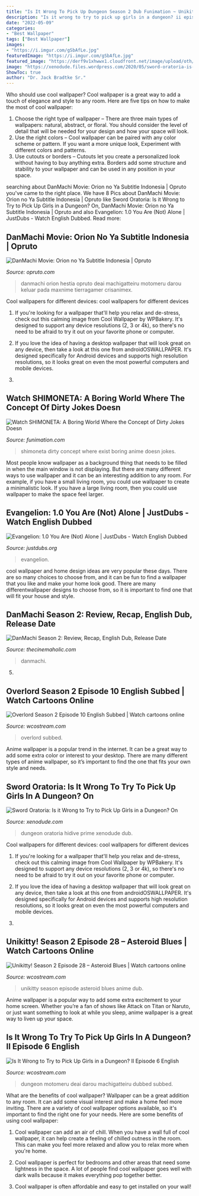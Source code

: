 ```yaml
---
title: "Is It Wrong To Pick Up Dungeon Season 2 Dub Funimation ~ Unikitty Season Episode Asteroid Blues Anime Dub"
description: "Is it wrong to try to pick up girls in a dungeon? ii episode 6 english"
date: "2022-05-09"
categories:
- "Best Wallpaper"
tags: ["Best Wallpaper"]
images:
- "https://i.imgur.com/gSbAfLe.jpg"
featuredImage: "https://i.imgur.com/gSbAfLe.jpg"
featured_image: "https://derf9v1xhwwx1.cloudfront.net/image/upload/oth/FunimationStoreFront/1545992/English/1545992_English_KeyArt-OfficialVideoImage_2389b407-bf4f-e711-8175-020165574d09.jpg"
image: "https://xenodude.files.wordpress.com/2020/05/sword-oratoria-is-it-wrong-to-try-to-pick-up-girls-in-a-dungeon-on-the-side.png?w=730&amp;h=1&amp;crop=1"
ShowToc: true
author: "Dr. Jack Bradtke Sr."
---
```



Who should use cool wallpaper?
Cool wallpaper is a great way to add a touch of elegance and style to any room. Here are five tips on how to make the most of cool wallpaper: 
1) Choose the right type of wallpaper – There are three main types of wallpapers: natural, abstract, or floral. You should consider the level of detail that will be needed for your design and how your space will look. 
2) Use the right colors – Cool wallpaper can be paired with any color scheme or pattern. If you want a more unique look, Experiment with different colors and patterns. 
3) Use cutouts or borders – Cutouts let you create a personalized look without having to buy anything extra. Borders add some structure and stability to your wallpaper and can be used in any position in your space.

	

		
searching about DanMachi Movie: Orion no Ya Subtitle Indonesia | Opruto you've came to the right place. We have 8 Pics about DanMachi Movie: Orion no Ya Subtitle Indonesia | Opruto like Sword Oratoria: Is it Wrong to Try to Pick Up Girls in a Dungeon? On, DanMachi Movie: Orion no Ya Subtitle Indonesia | Opruto and also Evangelion: 1.0 You Are (Not) Alone | JustDubs - Watch English Dubbed. Read more:
		
    
## DanMachi Movie: Orion No Ya Subtitle Indonesia | Opruto

<img loading=lazy src="https://i1.wp.com/www.opruto.com/wp-content/uploads/2019/08/Danmachi-Movie-Sub-Indo.jpg" onerror="this.onerror=null;this.src='https://tse4.mm.bing.net/th?id=OIP.1wZVvL9Ti_m7MOiY3OQCWwHaEK&amp;pid=15.1';" alt="DanMachi Movie: Orion no Ya Subtitle Indonesia | Opruto">

_Source: opruto.com_

>danmachi orion hestia opruto deai machigatteiru motomeru darou keluar pada maxnime tierragamer crisanimex. 

	

Cool wallpapers for different devices:
cool wallpapers for different devices 

1. If you're looking for a wallpaper that'll help you relax and de-stress, check out this calming image from Cool Wallpaper by WPBakery. It's designed to support any device resolutions (2, 3 or 4k), so there's no need to be afraid to try it out on your favorite phone or computer.

2. If you love the idea of having a desktop wallpaper that will look great on any device, then take a look at this one from androidOSWALLPAPER. It's designed specifically for Android devices and supports high resolution resolutions, so it looks great on even the most powerful computers and mobile devices.

3.

    
## Watch SHIMONETA: A Boring World Where The Concept Of Dirty Jokes Doesn

<img loading=lazy src="https://derf9v1xhwwx1.cloudfront.net/image/upload/oth/FunimationStoreFront/1545992/English/1545992_English_KeyArt-OfficialVideoImage_2389b407-bf4f-e711-8175-020165574d09.jpg" onerror="this.onerror=null;this.src='https://tse1.mm.bing.net/th?id=OIP.PiAYky4mjnz7PxaN89CQIQHaEN&amp;pid=15.1';" alt="Watch SHIMONETA: A Boring World Where the Concept of Dirty Jokes Doesn">

_Source: funimation.com_

>shimoneta dirty concept where exist boring anime doesn jokes. 

	

Most people know wallpaper as a background thing that needs to be filled in when the main window is not displaying. But there are many different ways to use wallpaper and it can be an interesting addition to any room. For example, if you have a small living room, you could use wallpaper to create a minimalistic look. If you have a large living room, then you could use wallpaper to make the space feel larger.

    
## Evangelion: 1.0 You Are (Not) Alone | JustDubs - Watch English Dubbed

<img loading=lazy src="https://i.imgur.com/gSbAfLe.jpg" onerror="this.onerror=null;this.src='https://tse4.mm.bing.net/th?id=OIP.HltKJNFBTVPseXyp4g2KfwHaE7&amp;pid=15.1';" alt="Evangelion: 1.0 You Are (Not) Alone | JustDubs - Watch English Dubbed">

_Source: justdubs.org_

>evangelion. 

	

cool wallpaper and home design ideas are very popular these days. There are so many choices to choose from, and it can be fun to find a wallpaper that you like and make your home look good. There are many differentwallpaper designs to choose from, so it is important to find one that will fit your house and style.

    
## DanMachi Season 2: Review, Recap, English Dub, Release Date

<img loading=lazy src="https://www.thecinemaholic.com/wp-content/uploads/2019/09/danmachi-season-2.jpg" onerror="this.onerror=null;this.src='https://tse3.mm.bing.net/th?id=OIP.OUCJ-4BlSCY9_4vxgzcT1gHaD4&amp;pid=15.1';" alt="DanMachi Season 2: Review, Recap, English Dub, Release Date">

_Source: thecinemaholic.com_

>danmachi. 

	

5.

    
## Overlord Season 2 Episode 10 English Subbed | Watch Cartoons Online

<img loading=lazy src="https://cdn.animationexplore.com/thumbs/overlord-season-2-episode-10-english-subbed.jpg" onerror="this.onerror=null;this.src='https://tse1.mm.bing.net/th?id=OIP.ILDPAcw5NvhSDJLy3N0hBwHaEL&amp;pid=15.1';" alt="Overlord Season 2 Episode 10 English Subbed | Watch cartoons online">

_Source: wcostream.com_

>overlord subbed. 

	

Anime wallpaper is a popular trend in the internet. It can be a great way to add some extra color or interest to your desktop. There are many different types of anime wallpaper, so it’s important to find the one that fits your own style and needs.

    
## Sword Oratoria: Is It Wrong To Try To Pick Up Girls In A Dungeon? On

<img loading=lazy src="https://xenodude.files.wordpress.com/2020/05/sword-oratoria-is-it-wrong-to-try-to-pick-up-girls-in-a-dungeon-on-the-side.png?w=730&amp;h=1&amp;crop=1" onerror="this.onerror=null;this.src='https://tse2.mm.bing.net/th?id=OIP.VpbBbcD_Q3l4gNO9c-KNngHaEK&amp;pid=15.1';" alt="Sword Oratoria: Is it Wrong to Try to Pick Up Girls in a Dungeon? On">

_Source: xenodude.com_

>dungeon oratoria hidive prime xenodude dub. 

	

Cool wallpapers for different devices:
cool wallpapers for different devices 

1. If you're looking for a wallpaper that'll help you relax and de-stress, check out this calming image from Cool Wallpaper by WPBakery. It's designed to support any device resolutions (2, 3 or 4k), so there's no need to be afraid to try it out on your favorite phone or computer.

2. If you love the idea of having a desktop wallpaper that will look great on any device, then take a look at this one from androidOSWALLPAPER. It's designed specifically for Android devices and supports high resolution resolutions, so it looks great on even the most powerful computers and mobile devices.

3.

    
## Unikitty! Season 2 Episode 28 – Asteroid Blues | Watch Cartoons Online

<img loading=lazy src="https://cdn.animationexplore.com/thumbs/unikitty-season-2-episode-28-the-big-trip.jpg" onerror="this.onerror=null;this.src='https://tse2.mm.bing.net/th?id=OIP.yHA22F1qXwszlmyq5NZMqwHaEL&amp;pid=15.1';" alt="Unikitty! Season 2 Episode 28 – Asteroid Blues | Watch cartoons online">

_Source: wcostream.com_

>unikitty season episode asteroid blues anime dub. 

	

Anime wallpaper is a popular way to add some extra excitement to your home screen. Whether you’re a fan of shows like Attack on Titan or Naruto, or just want something to look at while you sleep, anime wallpaper is a great way to liven up your space.

    
## Is It Wrong To Try To Pick Up Girls In A Dungeon? II Episode 6 English

<img loading=lazy src="https://cdn.animationexplore.com/thumbs/is-it-wrong-to-try-to-pick-up-girls-in-a-dungeon-ii-season-2-episode-6-english-dubbed.jpg" onerror="this.onerror=null;this.src='https://tse3.mm.bing.net/th?id=OIP.t_DUkyqk3lrPL2uzEIVE9QHaEL&amp;pid=15.1';" alt="Is It Wrong to Try to Pick Up Girls in a Dungeon? II Episode 6 English">

_Source: wcostream.com_

>dungeon motomeru deai darou machigatteiru dubbed subbed. 

	

What are the benefits of cool wallpaper?
Wallpaper can be a great addition to any room. It can add some visual interest and make a home feel more inviting. There are a variety of cool wallpaper options available, so it's important to find the right one for your needs. Here are some benefits of using cool wallpaper: 
1. Cool wallpaper can add an air of chill. When you have a wall full of cool wallpaper, it can help create a feeling of chilled outness in the room. This can make you feel more relaxed and allow you to relax more when you're home. 

2. Cool wallpaper is perfect for bedrooms and other areas that need some lightness in the space. A lot of people find cool wallpaper goes well with dark walls because it makes everything pop together better. 

3. Cool wallpaper is often affordable and easy to get installed on your wall!

